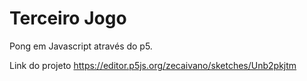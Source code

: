 # Terceiro Jogo
Pong em Javascript através do p5.

Link do projeto
https://editor.p5js.org/zecaivano/sketches/Unb2pkjtm
